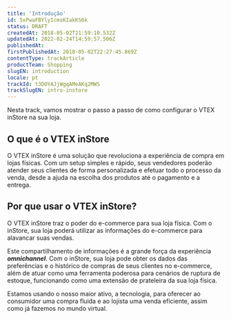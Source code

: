 ```yaml
---
title: 'Introdução'
id: 5xPwaFBYlyIcmsKIakKS6k
status: DRAFT
createdAt: 2018-05-02T21:59:10.532Z
updatedAt: 2022-02-24T14:59:57.506Z
publishedAt: 
firstPublishedAt: 2018-05-02T22:27:45.869Z
contentType: trackArticle
productTeam: Shopping
slugEN: introduction
locale: pt
trackId: t3DOYAJjWgqAMeAKq2MWS
trackSlugEN: intro-instore
---
```


Nesta track, vamos mostrar o passo a passo de como configurar o VTEX inStore na sua loja. 

## O que é o VTEX inStore

O VTEX inStore é uma solução que revoluciona a experiência de compra em lojas físicas. Com um setup simples e rápido, seus vendedores poderão atender seus clientes de forma personalizada e efetuar todo o processo da venda, desde a ajuda na escolha dos produtos até o pagamento e a entrega.

## Por que usar o VTEX inStore?

O VTEX inStore traz o poder do e-commerce para sua loja física. Com o inStore, sua loja poderá utilizar as informações do e-commerce para alavancar suas vendas.

Este compartilhamento de informações é a grande força da experiência *__omnichannel__*. Com o inStore, sua loja pode obter os dados das preferências e o histórico de compras de seus clientes no e-commerce, além de atuar como uma ferramenta poderosa para cenários de ruptura de estoque, funcionando como uma extensão de prateleira da sua loja física.

Estamos usando o nosso maior ativo, a tecnologia, para oferecer ao consumidor uma compra fluida e ao lojista uma venda eficiente, assim como já fazemos no mundo virtual.
